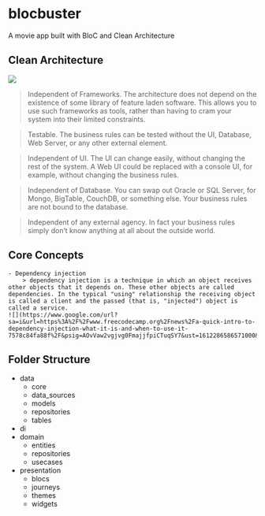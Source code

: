# blocbuster

A movie app built with BloC and Clean Architecture

## Clean Architecture

![](https://cdn-media-1.freecodecamp.org/images/oVVbTLR5gXHgP8Ehlz1qzRm5LLjX9kv2Zri6)

> Independent of Frameworks. The architecture does not depend on the existence of some library of feature laden software. This allows you to use such frameworks as tools, rather than having to cram your system into their limited constraints.

> Testable. The business rules can be tested without the UI, Database, Web Server, or any other external element.

> Independent of UI. The UI can change easily, without changing the rest of the system. A Web UI could be replaced with a console UI, for example, without changing the business rules.

> Independent of Database. You can swap out Oracle or SQL Server, for Mongo, BigTable, CouchDB, or something else. Your business rules are not bound to the database.

> Independent of any external agency. In fact your business rules simply don’t know anything at all about the outside world.

## Core Concepts
    - Dependency injection
        > dependency injection is a technique in which an object receives other objects that it depends on. These other objects are called dependencies. In the typical "using" relationship the receiving object is called a client and the passed (that is, "injected") object is called a service.
    ![](https://www.google.com/url?sa=i&url=https%3A%2F%2Fwww.freecodecamp.org%2Fnews%2Fa-quick-intro-to-dependency-injection-what-it-is-and-when-to-use-it-7578c84fa88f%2F&psig=AOvVaw2vgjvg0FmajjfpiCTuqSY7&ust=1612286586571000&source=images&cd=vfe&ved=0CAIQjRxqFwoTCOjG8tuZye4CFQAAAAAdAAAAABAD)

## Folder Structure

- data
  - core
  - data_sources
  - models
  - repositories
  - tables
- di
- domain
  - entities
  - repositories
  - usecases
- presentation
  - blocs
  - journeys
  - themes
  - widgets
